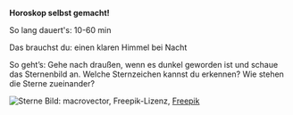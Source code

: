 **Horoskop selbst gemacht!**

So lang dauert's: 10-60 min

Das brauchst du: einen klaren Himmel bei Nacht

So geht’s: Gehe nach draußen, wenn es dunkel geworden ist und schaue das Sternenbild an. Welche Sternzeichen kannst du erkennen? Wie stehen die Sterne zueinander? 

![Sterne](https://image.freepik.com/vektoren-kostenlos/tierkreis-sternbilder-realistische-karten-gesetzt_1284-30971.jpg)
Bild: macrovector, Freepik-Lizenz, [Freepik](https://de.freepik.com/vektoren-kostenlos/tierkreis-sternbilder-realistische-karten-gesetzt_7249583.htm#page=1&query=Sternbilder&position=4)
